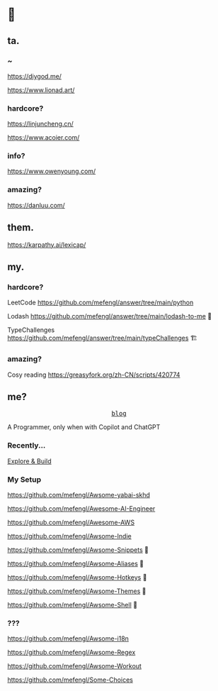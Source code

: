 # 👋

## ta.

### ~

https://diygod.me/

https://www.lionad.art/

### hardcore?

https://linjuncheng.cn/

https://www.acoier.com/

### info?

https://www.owenyoung.com/

### amazing?

https://danluu.com/

## them.

https://karpathy.ai/lexicap/

## my.

### hardcore?

LeetCode https://github.com/mefengl/answer/tree/main/python

Lodash https://github.com/mefengl/answer/tree/main/lodash-to-me 🚧

TypeChallenges https://github.com/mefengl/answer/tree/main/typeChallenges 🏗️

### amazing?

Cosy reading https://greasyfork.org/zh-CN/scripts/420774

## me?
<p align="center">
  <samp>
    <a href="https://never2.top/blog">blog</a>
  </samp>
</p>
A Programmer, only when with Copilot and ChatGPT

### Recently...
[Explore & Build](https://github.com/users/mefengl/projects/1)

### My Setup
https://github.com/mefengl/Awsome-yabai-skhd

https://github.com/mefengl/Awesome-AI-Engineer

https://github.com/mefengl/Awesome-AWS

https://github.com/mefengl/Awsome-Indie

https://github.com/mefengl/Awsome-Snippets 🚧

https://github.com/mefengl/Awsome-Aliases 🚧

https://github.com/mefengl/Awsome-Hotkeys 🚧

https://github.com/mefengl/Awsome-Themes 🚧

https://github.com/mefengl/Awsome-Shell 🚧

### ???
https://github.com/mefengl/Awsome-i18n

https://github.com/mefengl/Awsome-Regex

https://github.com/mefengl/Awsome-Workout

https://github.com/mefengl/Some-Choices
